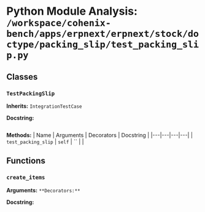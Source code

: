 # Python Module Analysis: `/workspace/cohenix-bench/apps/erpnext/erpnext/stock/doctype/packing_slip/test_packing_slip.py`

## Classes

### `TestPackingSlip`
**Inherits:** `IntegrationTestCase`


**Docstring:**
```

```

**Methods:**
| Name | Arguments | Decorators | Docstring |
|---|---|---|---|
| `test_packing_slip` | `self` | `` |  |





## Functions

### `create_items`
**Arguments:** ``
**Decorators:** ``

**Docstring:**
```

```

